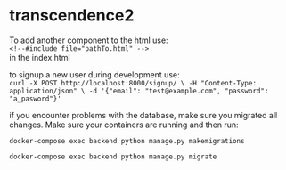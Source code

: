 # transcendence2

To add another component to the html use:\
`<!--#include file="pathTo.html" -->`\
in the index.html

to signup a new user during development use:\
`
curl -X POST http://localhost:8000/signup/ \
-H "Content-Type: application/json" \
-d '{"email": "test@example.com", "password": "a_pasword"}'
`

if you encounter problems with the database, make sure you migrated all changes.
Make sure your containers are running and then run:

`docker-compose exec backend python manage.py makemigrations` 

`docker-compose exec backend python manage.py migrate` 
